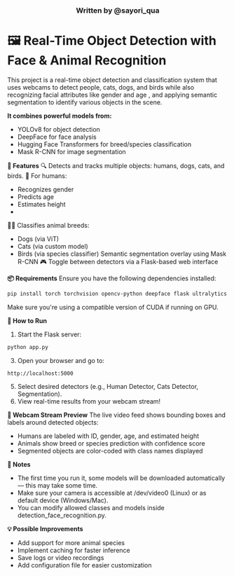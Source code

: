 <div align="center">
  <h3>Written by @sayori_qua</h3>
</div>

# 🖼️ Real-Time Object Detection with Face & Animal Recognition
This project is a real-time object detection and classification system that uses webcams to detect people, cats, dogs, and birds while also recognizing facial attributes like gender and age , and applying semantic segmentation to identify various objects in the scene.

**It combines powerful models from:**
- YOLOv8 for object detection
- DeepFace for face analysis
- Hugging Face Transformers for breed/species classification
- Mask R-CNN for image segmentation

**🧠 Features**
🔍 Detects and tracks multiple objects: humans, dogs, cats, and birds.
👥 For humans:
- Recognizes gender
- Predicts age
- Estimates height
- 
🐶🐱 Classifies animal breeds:
- Dogs (via ViT)
- Cats (via custom model)
- Birds (via species classifier)
Semantic segmentation overlay using Mask R-CNN
🎮 Toggle between detectors via a Flask-based web interface

**📦 Requirements**
Ensure you have the following dependencies installed:

```bash 
pip install torch torchvision opencv-python deepface flask ultralytics pillow transformers
```

Make sure you're using a compatible version of CUDA if running on GPU.

**🚀 How to Run**
1. Start the Flask server:
```bash
python app.py
```
3. Open your browser and go to:
```bash
http://localhost:5000
```
5. Select desired detectors (e.g., Human Detector, Cats Detector, Segmentation).
6. View real-time results from your webcam stream!

**📸 Webcam Stream Preview**
The live video feed shows bounding boxes and labels around detected objects:

- Humans are labeled with ID, gender, age, and estimated height
- Animals show breed or species prediction with confidence score
- Segmented objects are color-coded with class names displayed
  
**📝 Notes**
- The first time you run it, some models will be downloaded automatically — this may take some time.
- Make sure your camera is accessible at /dev/video0 (Linux) or as default device (Windows/Mac).
- You can modify allowed classes and models inside detection_face_recognition.py.
  
**💡 Possible Improvements**
- Add support for more animal species
- Implement caching for faster inference
- Save logs or video recordings
- Add configuration file for easier customization
